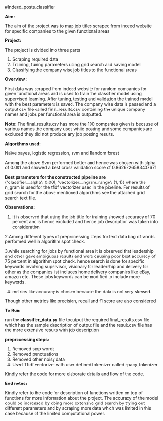 #Indeed_posts_classifier

**Aim:**

The aim of the project was to map job titles scraped from indeed website for specific companies to the given functional areas

**Project:**

The project is divided into three parts

1. Scraping required data
2. Training, tuning parameters using grid search and saving model
3. Classifying the company wise job titles to the functional areas

**Overview** :

First data was scraped from indeed website for random companies for given functional areas and is used to train the classifier model using supervised learning. After tuning, testing and validation the trained model with the best parameters is saved. The company wise data is passed and a output csv file called final\_results.csv containing the unique company names and jobs per functional area is outputted.

**Note:**
The final_results.csv has more the 100 companies given is because of various names the company uses while posting and some companies are excluded they did not produce any job posting results.

**Algorithms used:**

Naïve bayes, logistic regression, svm and Random forest

Among the above Svm performed better and hence was chosen with alpha of 0.001 and showed a best cross validation score of 0.8626226583407671

**Best parameters for the constructed pipeline are**<br/>
{'classifier__alpha': 0.001, 'vectorizer__ngram_range': (1, 1)} where the n_gram is used for the tfidf vectorizer used in the pipeline. 
For results of grid search for the above mentioned algorithms see the attached grid search text file.

**Observations:**

1. It is observed that using the job title for training showed accuracy of 70 percent and is hence excluded and hence job description was taken into consideration

2.Among different types of preprocessing steps for text data bag of words performed well in algorithm spot check.

3.while searching for jobs by functional area it is observed that leadership and other gave  ambiguous results and were causing poor best accuracy of 75 percent in algorithm spot check. hence search is done for specific keywords involving supervisor, visionary for leadership and delivery for other as the companies list includes home delivery companies like eBay, amazon etc. These jobs keywords can be modified to include more keywords.

4. metrics like accuracy is chosen because the data is not very skewed.

Though other metrics like precision, recall and f1 score are also considered

**To Run:**

run the **classifier\_data.py** file tooutput the required final\_results.csv file which has the sample description of output file and the result.csv file has the more extensive results with job description

**preprocessing steps:**

1. Removed stop words
2. Removed punctuations
3. Removed other noisy data
4. Used Tfidf vectorizer with user defined tokenizer called spacy\_tokenizer

Kindly refer the code for more elaborate details and flow of the code.

**End notes:**

Kindly refer to the code for description of functions written on top of functions for more information about the project. The accuracy of the model could be increased by doing more extensive grid search by trying out different parameters and by scraping more data which was limited in this case because of the limited computational power.
